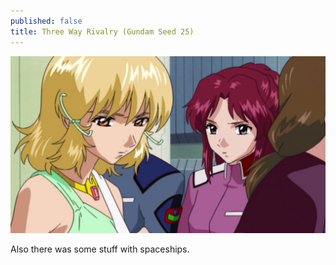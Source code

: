 ```yaml
---
published: false
title: Three Way Rivalry (Gundam Seed 25)
---
```

![](/purity.jpg)

Also there was some stuff with spaceships.

